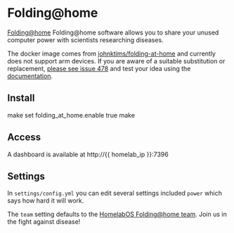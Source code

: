 # Folding@home

[Folding@home](https://hub.docker.com/r/johnktims/folding-at-home) Folding@home software allows you to share your unused computer power with scientists researching diseases.

The docker image comes from [johnktims/folding-at-home](https://hub.docker.com/r/johnktims/folding-at-home) 
and currently does not support arm devices. 
If you are aware of a suitable substitution or replacement,
 [please see issue 478](https://gitlab.com/NickBusey/HomelabOS/-/issues/478) 
and test your idea using the [documentation](https://homelabos.com/docs/development/adding_services/).

## Install

make set folding_at_home.enable true
make

## Access

A dashboard is available at http://{{ homelab_ip }}:7396

## Settings

In `settings/config.yml` you can edit several settings included `power` which says how hard it will work.

The `team` setting defaults to the [HomelabOS Folding@home team](https://stats.foldingathome.org/team/261443). Join us in the fight against disease!
